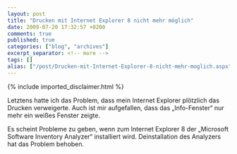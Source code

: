 ```yaml
---
layout: post
title: "Drucken mit Internet Explorer 8 nicht mehr möglich"
date: 2009-07-20 17:32:57 +0200
comments: true
published: true
categories: ["blog", "archives"]
excerpt_separator: <!-- more -->
tags: []
alias: ["/post/Drucken-mit-Internet-Explorer-8-nicht-mehr-moglich.aspx", "/post/drucken-mit-internet-explorer-8-nicht-mehr-moglich.aspx"]
---
```

<!-- more -->
{% include imported_disclaimer.html %}
<p>Letztens hatte ich das Problem, dass mein Internet Explorer plötzlich das Drucken verweigerte. Auch ist mir aufgefallen, dass das „Info-Fenster“ nur mehr ein weißes Fenster zeigte. </p>  <p>Es scheint Probleme zu geben, wenn zum Internet Explorer 8 der „Microsoft Software Inventory Analyzer“ installiert wird. Deinstallation des Analyzers hat das Problem behoben. </p>
